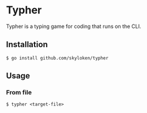 # Typher

Typher is a typing game for coding that runs on the CLI.

## Installation

```console
$ go install github.com/skyloken/typher
```

## Usage

### From file

```console
$ typher <target-file>
```